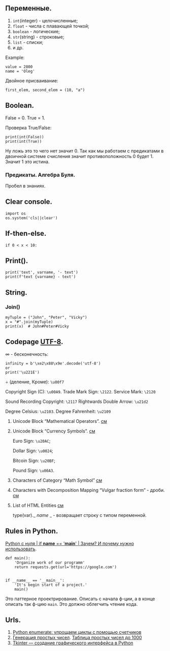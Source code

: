 ## Переменные.

1. `int`(integer) - целочисленные;
2. `float` - числа с плавающей точкой;
3. `boolean` - логические;
4. `str`(string) - строковые;
5. `list` - списки;
6. и др.

Example:

    value = 2800
    name = 'Oleg'

Двойное присваивание:

    first_elem, second_elem = (10, "a")

## Boolean.
False = 0. True = 1.


Проверка True/False:

    print(int(False))
    print(int(True))

Ну ложь это то чего нет значит 0. Так как мы работаем с предикатами в двоичной системе счисления значит противоположность 0 будет 1. Значит 1 это истина.

### Предикаты. Алгебра Буля.
Пробел в знаниях.

## Clear console.

    import os
    os.system('cls||clear')

## If-then-else.

    if 0 < x < 10:

## Print().

    print('text', varname, '- text')
    print(f'text {varname} - text')

## String. 

### Join()

    myTuple = ("John", "Peter", "Vicky")
    x = "#".join(myTuple)
    print(x)  # John#Peter#Vicky


## Codepage [UTF-8](https://www.charset.org/utf-8).

$\infty$ - бесконечность:

    infinity = b'\xe2\x88\x9e'.decode('utf-8')
    or
    print('\u221E')

$\div$ (деление, Кроме): `\u00f7`

Copyright Sign (C): `\u00A9`. Trade Mark Sign: `\2122`. Service Mark: `\2120`

Sound Recording Copyright: `\2117`
Rightwards Double Arrow: `\u21d2`

Degree Celsius: `\u2103`. Degree Fahrenheit: `\u2109`

1. Unicode Block “Mathematical Operators”. [см](https://www.compart.com/en/unicode/block/U+2200)

2. Unicode Block “Currency Symbols”. [см](https://www.compart.com/en/unicode/category/Sc)
    
    Euro Sign: `\u20AC`;
    
    Dollar Sign: `\u0024`;
    
    Bitcoin Sign: `\u20BF`;
    
    Pound Sign: `\u00A3`.

3. Characters of Category “Math Symbol” [см](https://www.compart.com/en/unicode/category/Sm)


4. Characters with Decomposition Mapping “Vulgar fraction form” - дроби. [см](https://www.compart.com/en/unicode/decomposition/%3Cfraction%3E) 

5. List of HTML Entities [см](https://www.compart.com/en/unicode/html)


    type(var)._ _name_ _ -  возвращает строку с типом переменной.


## Rules in Python.
[Python с нуля | if __name__ == '__main__' | Зачем? И почему нужно использовать](https://youtu.be/houlvw937fg).

    def main():
        'Organize work of our programm'
        return requests.get(url='https://google.com')


    if __name__ == '__main__':
        'It's begin start of a project.'
        main()


Это паттерное проектрирование. Описать с начала ф-ции, а в конце описать так ф-цию `main`. Это должно облегчить чтение кода.

## Urls.
1. [Python enumerate: упрощаем циклы с помощью счетчиков](https://proglib.io/p/python-enumerate-uproshchaem-cikly-s-pomoshchyu-schetchikov-2020-12-08)
2. [Генерация простых чисел](https://habr.com/ru/post/470159/). [Таблица простых чисел до 1000](https://calcs.su/html/calcs/math/prime-numbers-1000.html)
3. [Tkinter — создание графического интерфейса в Python](https://python-scripts.com/tkinter)

